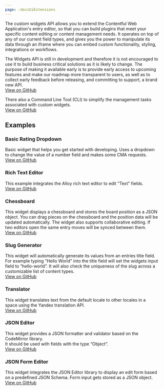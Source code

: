 ```yaml
---
page: :docsUiExtensions
---
```


The custom widgets API allows you to extend the Contentful Web Application's entry editor, so that you can build plugins that meet your specific content editing or content management needs. It operates on top of any of our current field types, and gives you the power to manipulate its data through an iframe where you can embed custom functionality, styling, integrations or workflows.

The Widgets API is still in development and therefore it is not encouraged to use it to build business critical solutions as it is likely to change. The purpose of making it available early is to provide early access to upcoming features and make our roadmap more transparent to users, as well as to collect early feedback before releasing, and committing to support, a brand new API.<br>
[View on GitHub](https://github.com/contentful/widget-sdk)

There also a Command Line Tool (CLI) to simplify the management tasks associated with custom widgets.<br>
[View on GitHub](https://github.com/contentful/contentful-widget-cli)

## Examples

### Basic Rating Dropdown
Basic widget that helps you get started with developing. Uses a dropdown to change the value of a number field and makes some CMA requests.<br>
[View on GitHub](https://github.com/contentful/widget-sdk/tree/master/examples/rating-dropdown)

### Rich Text Editor
This example integrates the Alloy rich text editor to edit “Text” fields.<br>
[View on GitHub](https://github.com/contentful/widget-sdk/tree/master/examples/alloy-editor)

### Chessboard
This widget displays a chessboard and stores the board position as a JSON object. You can drag pieces on the chessboard and the position data will be updated automatically. The widget also supports collaborative editing. If two editors open the same entry moves will be synced between them.<br>
[View on GitHub](https://github.com/contentful/widget-sdk/tree/master/examples/chessboard)

### Slug Generator
This widget will automatically generate its values from an entries title field. For example typing “Hello World” into the title field will set the widgets input field to “hello-world”. It will also check the uniqueness of the slug across a customizable list of content types.<br>
[View on GitHub](https://github.com/contentful/widget-sdk/tree/master/examples/slug)

### Translator
This widget translates text from the default locale to other locales in a space using the Yandex translation API.<br>
[View on GitHub](https://github.com/contentful/widget-sdk/tree/master/examples/translate)

### JSON Editor
This widget provides a JSON formatter and validator based on the CodeMirror library.<br>
It should be used with fields with the type “Object”.<br>
[View on GitHub](https://github.com/contentful/widget-sdk/tree/master/examples/json-editor)

### JSON Form Editor
This widget integrates the JSON Editor library to display an edit form based on a predefined JSON Schema. Form input gets stored as a JSON object.<br>
[View on GitHub](https://github.com/contentful/widget-sdk/tree/master/examples/json-form-editor)
